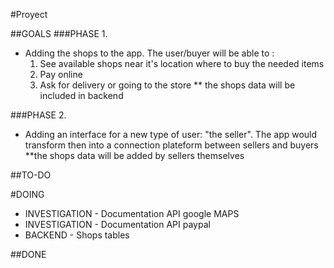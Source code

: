 #Proyect

##GOALS
###PHASE 1.
- Adding the shops to the app. The user/buyer will be able to :
    1. See available shops near it's location where to buy the needed items
    2. Pay online
    3. Ask for delivery or going to the store
** the shops data will be included in backend

###PHASE 2.
- Adding an interface for a new type of user: "the seller". The app would transform then into a connection plateform between sellers and buyers
**the shops data will be added by sellers themselves

##TO-DO

#DOING
- INVESTIGATION - Documentation API google MAPS
- INVESTIGATION - Documentation API paypal
- BACKEND - Shops tables

##DONE